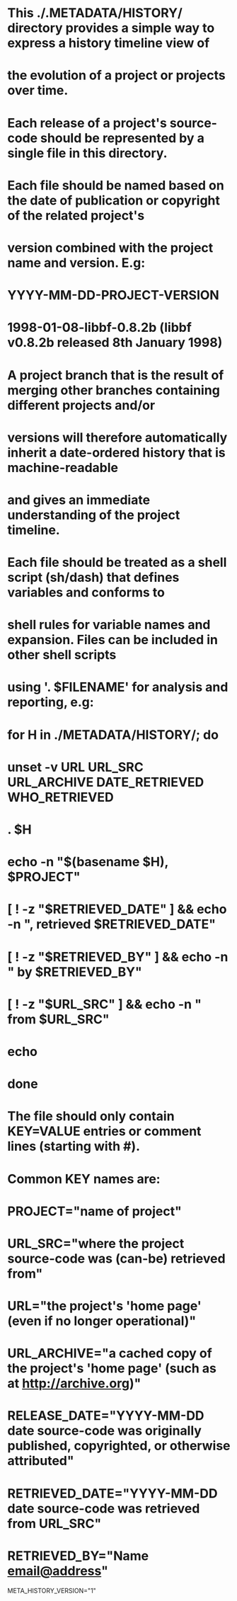 # This ./.METADATA/HISTORY/ directory provides a simple way to express a history timeline view of
# the evolution of a project or projects over time.
#
# Each release of a project's source-code should be represented by a single file in this directory.
#
# Each file should be named based on the date of publication or copyright of the related project's
# version combined with the project name and version. E.g:
#
# YYYY-MM-DD-PROJECT-VERSION
# 1998-01-08-libbf-0.8.2b    (libbf v0.8.2b released 8th January 1998)
#
# A project branch that is the result of merging other branches containing different projects and/or
# versions will therefore automatically inherit a date-ordered history that is  machine-readable
# and gives an immediate understanding of the project timeline.
#
# Each file should be treated as a shell script (sh/dash) that defines variables and conforms to
# shell rules for variable names and expansion. Files can be included in other shell scripts
# using  '. $FILENAME' for analysis and reporting, e.g:
#
# for H in ./METADATA/HISTORY/; do
#  unset -v URL URL_SRC URL_ARCHIVE DATE_RETRIEVED WHO_RETRIEVED
#  . $H
#  echo -n "$(basename $H), $PROJECT"
#  [ ! -z "$RETRIEVED_DATE" ] && echo -n ", retrieved $RETRIEVED_DATE"
#  [ ! -z "$RETRIEVED_BY"   ] && echo -n " by $RETRIEVED_BY"
#  [ ! -z "$URL_SRC"        ] && echo -n " from $URL_SRC"
#  echo
# done
#
#
# The file should only contain KEY=VALUE entries or comment lines (starting with #).
#
# Common KEY names are:
#
# PROJECT="name of project"
# URL_SRC="where the project source-code was (can-be) retrieved from"
# URL="the project's 'home page' (even if no longer operational)"
# URL_ARCHIVE="a cached copy of the project's 'home page' (such as at http://archive.org)"
# RELEASE_DATE="YYYY-MM-DD date source-code was originally published, copyrighted, or otherwise attributed"
# RETRIEVED_DATE="YYYY-MM-DD date source-code was retrieved from URL_SRC"
# RETRIEVED_BY="Name <email@address>"
META_HISTORY_VERSION="1"

